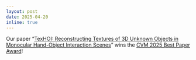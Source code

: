```yaml
---
layout: post
date: 2025-04-20
inline: true
---
```


Our paper “[TexHOI: Reconstructing Textures of 3D Unknown Objects in Monocular Hand-Object Interaction Scenes](https://arxiv.org/abs/2501.03525)” wins the [CVM 2025 Best Paper Award](http://iccvm.org/2025/)!
